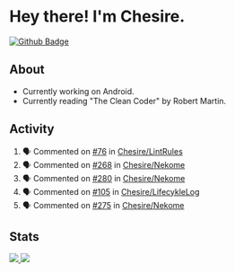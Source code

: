 # Hey there! I'm Chesire.

[![Github Badge](https://img.shields.io/badge/-Github-000?style=flat-square&logo=Github&logoColor=white&link=https://github.com/chesire)](https://github.com/chesire)

## About
<!-- Uses https://github.com/Chesire/natemoo-re -->
* Currently working on Android.
* Currently reading "The Clean Coder" by Robert Martin.
<!--
* Currently listening to: 
<a href="https://natemoo-re-iirbxe7wf.vercel.app/now-playing?open">
    <img src="https://natemoo-re-iirbxe7wf.vercel.app/now-playing" width="256" height="64" alt="Now Playing">
</a>  
-->

## Activity
<!-- Uses https://github.com/jamesgeorge007/github-activity-readme -->
<!--START_SECTION:activity-->
1. 🗣 Commented on [#76](https://github.com//Chesire/LintRules/issues/76) in [Chesire/LintRules](https://github.com//Chesire/LintRules)
2. 🗣 Commented on [#268](https://github.com//Chesire/Nekome/issues/268) in [Chesire/Nekome](https://github.com//Chesire/Nekome)
3. 🗣 Commented on [#280](https://github.com//Chesire/Nekome/issues/280) in [Chesire/Nekome](https://github.com//Chesire/Nekome)
4. 🗣 Commented on [#105](https://github.com//Chesire/LifecykleLog/issues/105) in [Chesire/LifecykleLog](https://github.com//Chesire/LifecykleLog)
5. 🗣 Commented on [#275](https://github.com//Chesire/Nekome/issues/275) in [Chesire/Nekome](https://github.com//Chesire/Nekome)
<!--END_SECTION:activity-->

## Stats
<a href="https://github-readme-stats.vercel.app/api/top-langs/?username=chesire&theme=tokyonight">
    <img src="https://github-readme-stats.vercel.app/api/top-langs/?username=chesire&layout=compact&theme=tokyonight" >
</a>
<a href="https://github-readme-stats.vercel.app/api?username=chesire&show_icons=true&theme=tokyonight">
    <img src="https://github-readme-stats.vercel.app/api?username=chesire&show_icons=true&theme=tokyonight" >
</a>  
